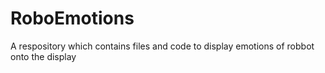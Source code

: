 # RoboEmotions
A respository which contains files and code to display emotions of robbot onto the display
